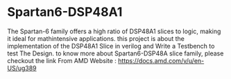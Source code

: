 # Spartan6-DSP48A1
The Spartan-6 family offers a high ratio of DSP48A1 slices to logic, making it ideal for mathintensive applications. 
this project is about the implementation of the DSP48A1 Slice in verilog and Write a Testbench to test The Design.
to know more about Spartan6-DSP48A slice family, please checkout the link From AMD Website : https://docs.amd.com/v/u/en-US/ug389 